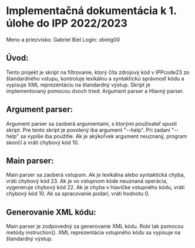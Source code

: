 # Implementačná dokumentácia k 1. úlohe do IPP 2022/2023
Meno a priezvisko: Gabriel Biel
Login: xbielg00
## Úvod:
Tento projekt je skript na filtrovanie, ktorý číta zdrojový kód v IPPcode23 zo štandardného vstupu, kontroluje lexikálnu a syntaktickú správnosť kódu a vypisuje XML reprezentáciu na štandardný výstup. Skript je implementovaný pomocou dvoch tried: Argument parser a Hlavný parser.
## Argument parser:
Argument parser sa zaoberá argumentami, s ktorými používateľ spustí skript. Pre tento skript je povolený iba argument "--help". Pri zadaní "--help" sa vypíše iba použitie. Ak je akýkoľvek argument neuznaný, program skončí a vráti chybový kód 10.
## Main parser:
Main parser sa zaoberá vstupom. Ak je lexikálna alebo syntaktická chyba, vráti chybový kód 23. Ak je vo vstupnom kóde neuznaná operácia, vygeneruje chybový kód 22. Ak je chyba v hlavičke vstupného kódu, vráti chybový kód 10. Ak sa spracovanie podarí, vráti hodnotu 0.
## Generovanie XML kódu:
Main parser je zodpovedný za generovanie XML kódu. Robí tak pomocou metódy instruction(). XML reprezentácia vstupného kódu sa vypisuje na štandardný výstup.